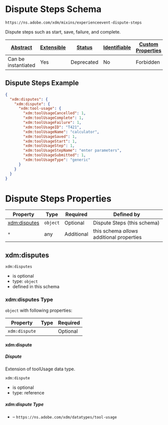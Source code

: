 
# Dispute Steps Schema

```
https://ns.adobe.com/xdm/mixins/experienceevent-dispute-steps
```

Dispute steps such as start, save, failure, and complete.

| [Abstract](../../../abstract.md) | [Extensible](../../../extensions.md) | [Status](../../../status.md) | [Identifiable](../../../id.md) | [Custom Properties](../../../extensions.md) | [Additional Properties](../../../extensions.md) | Defined In |
|----------------------------------|--------------------------------------|------------------------------|--------------------------------|---------------------------------------------|-------------------------------------------------|------------|
| Can be instantiated | Yes | Deprecated | No | Forbidden | Permitted | [mixins/deprecated/experienceevent-dispute-steps.schema.json](mixins/deprecated/experienceevent-dispute-steps.schema.json) |

## Dispute Steps Example
```json
{
  "xdm:disputes": {
    "xdm:dispute": {
      "xdm:tool-usage": {
        "xdm:toolUsageCancelled": 1,
        "xdm:toolUsageComplete": 1,
        "xdm:toolUsageFailure": 1,
        "xdm:toolUsageID": "T421",
        "xdm:toolUsageName": "calculator",
        "xdm:toolUsageSaved": 1,
        "xdm:toolUsageStart": 1,
        "xdm:toolUsageStep": 1,
        "xdm:toolUsageStepName": "enter parameters",
        "xdm:toolUsageSubmitted": 1,
        "xdm:toolUsageType": "generic"
      }
    }
  }
}
```

# Dispute Steps Properties

| Property | Type | Required | Defined by |
|----------|------|----------|------------|
| [xdm:disputes](#xdmdisputes) | `object` | Optional | Dispute Steps (this schema) |
| `*` | any | Additional | this schema *allows* additional properties |

## xdm:disputes


`xdm:disputes`
* is optional
* type: `object`
* defined in this schema

### xdm:disputes Type


`object` with following properties:


| Property | Type | Required |
|----------|------|----------|
| `xdm:dispute`|  | Optional |



#### xdm:dispute
##### Dispute

Extension of toolUsage data type.

`xdm:dispute`
* is optional
* type: reference

##### xdm:dispute Type


* []() – `https://ns.adobe.com/xdm/datatypes/tool-usage`









